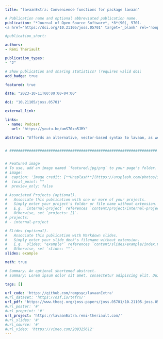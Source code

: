 ```yaml
---
title: "lavaanExtra: Convenience functions for package lavaan"

# Publication name and optional abbreviated publication name.
publication: "*Journal of Open Source Software*, *8*(90), 5701. 
<a href='https://doi.org/10.21105/joss.05701' target='_blank' rel='noopener noreferrer'>doi.org/10.21105/joss.05701</a>"

#publication_short: 

authors:
- Rémi Thériault

publication_types:
- "2"

# Show publication and sharing statistics? (requires valid doi)
add_badge: true

featured: true

date: "2023-10-11T00:00:00-04:00"

doi: "10.21105/joss.05701"

external_link: 

links:
 - name: Podcast
   url: "https://youtu.be/umS70xo5JMY"

abstract: "Affords an alternative, vector-based syntax to lavaan, as well as other convenience functions such as naming paths and defining indirect links automatically. Also offers convenience formatting optimized for a publication and script sharing workflow."


# ####################################################################


# Featured image
# To use, add an image named `featured.jpg/png` to your page's folder. 
# image:
#  caption: 'Image credit: [**Unsplash**](https://unsplash.com/photos/s9CC2SKySJM)'
#  focal_point: ""
#  preview_only: false

# Associated Projects (optional).
#   Associate this publication with one or more of your projects.
#   Simply enter your project's folder or file name without extension.
#   E.g. `internal-project` references `content/project/internal-project/index.md`.
#   Otherwise, set `projects: []`.
# projects:
# - internal-project

# Slides (optional).
#   Associate this publication with Markdown slides.
#   Simply enter your slide deck's filename without extension.
#   E.g. `slides: "example"` references `content/slides/example/index.md`.
#   Otherwise, set `slides: ""`.
slides: example

math: true

# Summary. An optional shortened abstract.
# summary: Lorem ipsum dolor sit amet, consectetur adipiscing elit. Duis posuere tellus ac convallis placerat. Proin tincidunt magna sed ex sollicitudin condimentum.

tags: []

url_code: 'https://github.com/rempsyc/lavaanExtra'
#url_dataset: 'https://osf.io/t4frx/'
url_pdf: 'https://www.theoj.org/joss-papers/joss.05701/10.21105.joss.05701.pdf'
#url_poster: '#'
#url_preprint: '#'
url_project: 'https://lavaanExtra.remi-theriault.com/'
#url_slides: '#'
#url_source: '#'
#url_video: 'https://vimeo.com/209325612'
---
```

